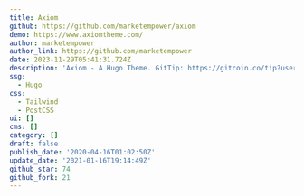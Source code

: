 ```yaml
---
title: Axiom
github: https://github.com/marketempower/axiom
demo: https://www.axiomtheme.com/
author: marketempower
author_link: https://github.com/marketempower
date: 2023-11-29T05:41:31.724Z
description: 'Axiom - A Hugo Theme. GitTip: https://gitcoin.co/tip?username=jhauraw'
ssg:
  - Hugo
css:
  - Tailwind
  - PostCSS
ui: []
cms: []
category: []
draft: false
publish_date: '2020-04-16T01:02:50Z'
update_date: '2021-01-16T19:14:49Z'
github_star: 74
github_fork: 21
---
```

